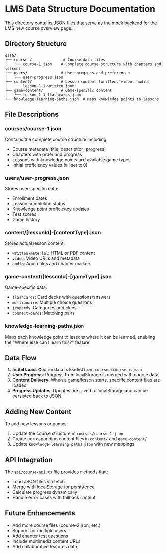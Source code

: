 # LMS Data Structure Documentation

This directory contains JSON files that serve as the mock backend for the LMS new course overview page.

## Directory Structure

```
data/
├── courses/              # Course data files
│   └── course-1.json    # Complete course structure with chapters and lessons
├── users/               # User progress and preferences
│   └── user-progress.json
├── content/             # Lesson content (written, video, audio)
│   └── lesson-1-1-written.json
├── game-content/        # Game-specific content
│   └── lesson-1-1-flashcards.json
└── knowledge-learning-paths.json  # Maps knowledge points to lessons
```

## File Descriptions

### courses/course-1.json
Contains the complete course structure including:
- Course metadata (title, description, progress)
- Chapters with order and progress
- Lessons with knowledge points and available game types
- Initial proficiency values (all set to 0)

### users/user-progress.json
Stores user-specific data:
- Enrollment dates
- Lesson completion status
- Knowledge point proficiency updates
- Test scores
- Game history

### content/[lessonId]-[contentType].json
Stores actual lesson content:
- `written-material`: HTML or PDF content
- `video`: Video URLs and metadata
- `audio`: Audio files and chapter markers

### game-content/[lessonId]-[gameType].json
Game-specific data:
- `flashcards`: Card decks with questions/answers
- `millionaire`: Multiple choice questions
- `jeopardy`: Categories and clues
- `connect-cards`: Matching pairs

### knowledge-learning-paths.json
Maps each knowledge point to lessons where it can be learned, enabling the "Where else can I learn this?" feature.

## Data Flow

1. **Initial Load**: Course data is loaded from `courses/course-1.json`
2. **User Progress**: Progress from localStorage is merged with course data
3. **Content Delivery**: When a game/lesson starts, specific content files are loaded
4. **Progress Updates**: Updates are saved to localStorage and can be persisted back to JSON

## Adding New Content

To add new lessons or games:

1. Update the course structure in `courses/course-1.json`
2. Create corresponding content files in `content/` and `game-content/`
3. Update `knowledge-learning-paths.json` with new mappings

## API Integration

The `api/course-api.ts` file provides methods that:
- Load JSON files via fetch
- Merge with localStorage for persistence
- Calculate progress dynamically
- Handle error cases with fallback content

## Future Enhancements

- Add more course files (course-2.json, etc.)
- Support for multiple users
- Add chapter test questions
- Include multimedia content URLs
- Add collaborative features data